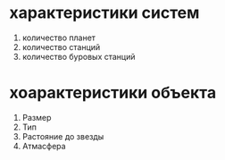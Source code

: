 # характеристики систем
1. количество планет
2. количество станций
3. количество буровых станций

# хоарактеристики объекта
1. Размер
2. Тип
3. Растояние до звезды
4. Атмасфера
